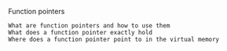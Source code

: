 Function pointers


    What are function pointers and how to use them
    What does a function pointer exactly hold
    Where does a function pointer point to in the virtual memory

